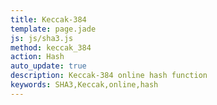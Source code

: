 ```yaml
---
title: Keccak-384
template: page.jade
js: js/sha3.js
method: keccak_384
action: Hash
auto_update: true
description: Keccak-384 online hash function
keywords: SHA3,Keccak,online,hash
---
```

